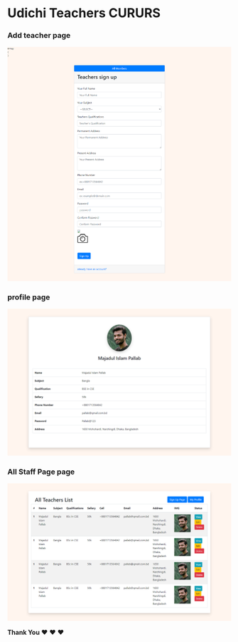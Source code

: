 # Udichi Teachers CURURS 


### Add teacher page


![Add page](assect/img/website/addPage.png)


### profile page


![profile page](assect/img/website/profile.png)


### All Staff Page page


![All Stuff page](assect/img/website/allStuffPage.png)



**Thank You** :heart: :heart: :heart: